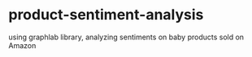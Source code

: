 # product-sentiment-analysis
using graphlab library, analyzing sentiments on baby products sold on Amazon
